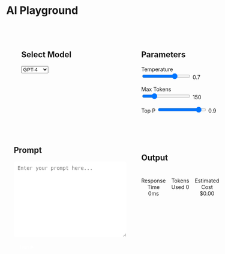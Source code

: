 # AI Playground

<div class="playground-container">
  <div class="model-selector">
    <h2>Select Model</h2>
    <select id="model-select">
      <option value="gpt-4">GPT-4</option>
      <option value="gpt-3.5">GPT-3.5</option>
      <option value="claude">Claude</option>
      <option value="llama">LLaMA</option>
    </select>
  </div>

  <div class="parameter-controls">
    <h2>Parameters</h2>
    <div class="slider-control">
      <label>Temperature</label>
      <input type="range" min="0" max="1" step="0.1" value="0.7" />
      <span class="value">0.7</span>
    </div>
    <div class="slider-control">
      <label>Max Tokens</label>
      <input type="range" min="50" max="500" step="50" value="150" />
      <span class="value">150</span>
    </div>
    <div class="slider-control">
      <label>Top P</label>
      <input type="range" min="0" max="1" step="0.1" value="0.9" />
      <span class="value">0.9</span>
    </div>
  </div>

  <div class="code-editor">
    <h2>Prompt</h2>
    <textarea id="prompt-input" placeholder="Enter your prompt here..."></textarea>
    <button id="run-button">Run ▶️</button>
  </div>

  <div class="output-display">
    <h2>Output</h2>
    <div id="response-text"></div>
    <div class="metrics">
      <div class="metric">
        <label>Response Time</label>
        <span id="response-time">0ms</span>
      </div>
      <div class="metric">
        <label>Tokens Used</label>
        <span id="token-count">0</span>
      </div>
      <div class="metric">
        <label>Estimated Cost</label>
        <span id="cost-estimate">$0.00</span>
      </div>
    </div>
  </div>
</div>

<style>
.playground-container {
  display: grid;
  grid-template-columns: 300px 1fr;
  grid-gap: 20px;
  padding: 20px;
  background: var(--vp-c-bg-soft);
  border-radius: 8px;
}

.model-selector,
.parameter-controls {
  background: var(--vp-c-bg);
  padding: 20px;
  border-radius: 8px;
}

.slider-control {
  margin: 15px 0;
}

.code-editor textarea {
  width: 100%;
  height: 200px;
  padding: 10px;
  border-radius: 4px;
  border: 1px solid var(--vp-c-divider);
}

.output-display {
  background: var(--vp-c-bg);
  padding: 20px;
  border-radius: 8px;
}

.metrics {
  display: grid;
  grid-template-columns: repeat(3, 1fr);
  gap: 15px;
  margin-top: 20px;
  padding-top: 20px;
  border-top: 1px solid var(--vp-c-divider);
}

.metric {
  text-align: center;
}

#run-button {
  margin-top: 10px;
  padding: 8px 16px;
  background: var(--vp-c-brand);
  color: white;
  border: none;
  border-radius: 4px;
  cursor: pointer;
}

#run-button:hover {
  background: var(--vp-c-brand-dark);
}
</style>

<script>
// Playground functionality will be initialized here
document.addEventListener('DOMContentLoaded', () => {
  // Initialize playground controls
  const modelSelect = document.getElementById('model-select');
  const promptInput = document.getElementById('prompt-input');
  const runButton = document.getElementById('run-button');
  
  // Add event listeners
  runButton.addEventListener('click', async () => {
    // Handle generation
    const response = await generateResponse();
    updateOutput(response);
  });
  
  // Update parameter values
  document.querySelectorAll('.slider-control input').forEach(slider => {
    slider.addEventListener('input', (e) => {
      e.target.nextElementSibling.textContent = e.target.value;
    });
  });
});

async function generateResponse() {
  // Implement response generation
}

function updateOutput(response) {
  // Update output display
}
</script>
